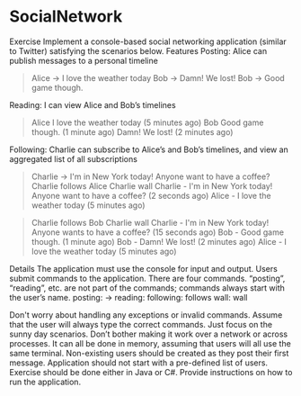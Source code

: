 # SocialNetwork
Exercise
Implement a console-based social networking application (similar to Twitter) satisfying the scenarios below.
Features
Posting: Alice can publish messages to a personal timeline

> Alice -> I love the weather today
> Bob -> Damn! We lost!
> Bob -> Good game though.

Reading: I can view Alice and Bob’s timelines

> Alice
I love the weather today (5 minutes ago)
> Bob
Good game though. (1 minute ago)
Damn! We lost! (2 minutes ago)

Following: Charlie can subscribe to Alice’s and Bob’s timelines, and view an aggregated list of all subscriptions

> Charlie -> I'm in New York today! Anyone want to have a coffee?
> Charlie follows Alice
> Charlie wall
Charlie - I'm in New York today! Anyone want to have a coffee? (2 seconds ago)
Alice - I love the weather today (5 minutes ago)

> Charlie follows Bob
> Charlie wall
Charlie - I'm in New York today! Anyone wants to have a coffee? (15 seconds ago)
Bob - Good game though. (1 minute ago)
Bob - Damn! We lost! (2 minutes ago)
Alice - I love the weather today (5 minutes ago)


Details
The application must use the console for input and output.
Users submit commands to the application. There are four commands. “posting”, “reading”, etc. are not part of the commands; commands always start with the user’s name.
posting: <user name> -> <message>
reading: <user name>
following: <user name> follows <another user>
wall: <user name> wall


Don't worry about handling any exceptions or invalid commands. Assume that the user will always type the correct commands. Just focus on the sunny day scenarios.
Don’t bother making it work over a network or across processes. It can all be done in memory, assuming that users will all use the same terminal.
Non-existing users should be created as they post their first message. Application should not start with a pre-defined list of users.
Exercise should be done either in Java or C#.
Provide instructions on how to run the application.
